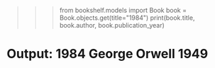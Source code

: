 >>> from bookshelf.models import Book
>>> book = Book.objects.get(title="1984")
>>> print(book.title, book.author, book.publication_year)
# Output: 1984 George Orwell 1949
